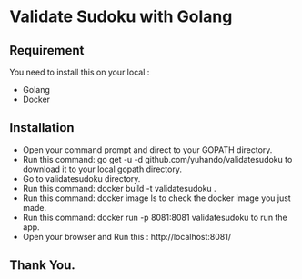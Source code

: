 # Validate Sudoku with Golang

## Requirement
You need to install this on your local :
- Golang
- Docker

## Installation
- Open your command prompt and direct to your GOPATH directory.
- Run this command: go get -u -d github.com/yuhando/validatesudoku to download it to your local gopath directory.
- Go to validatesudoku directory.
- Run this command: docker build -t validatesudoku .
- Run this command: docker image ls to check the docker image you just made.
- Run this command: docker run -p 8081:8081 validatesudoku to run the app.
- Open your browser and Run this : http://localhost:8081/

## Thank You.